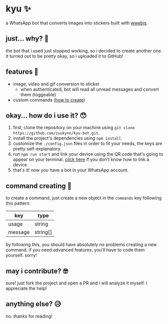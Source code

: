 # kyu ✨
a WhatsApp bot that converts images into stickers built with [wwebjs](https://github.com/pedroslopez/whatsapp-web.js).

## just... why? 🤔
the bot that i used just stopped working, so i decided to create another one. it turned out to be pretty okay, so i uploaded it to GitHub!

## features 🧐
- image, video and gif conversion to sticker
    - when authenticated, bot will read all unread messages and convert them (toggeable)
- custom commands ([how to create](#command-creating-))

## okay... how do i use it? 😯
1. first, clone the repository on your machine using `git clone https://github.com/zuukynn/kyu-bot.git`.
2. install the project's dependencies using `npm install`.
3. customize the `./config.json` files in order to fit your needs, the keys are pretty self-explanatory.
4. run `npm run start` and link your device using the QR code that's going to appear on your terminal. [click here](https://faq.whatsapp.com/1317564962315842/?cms_platform=web) if you don't know how to link a device.
5. that's it! now you have a bot in your WhatsApp account.

## command creating 🤖
to create a command, just create a new object in the `commands` key following this pattern:

| key | type |
| --- | ---- |
| usage | string |
| message | string[] |

by following this, you should have absolutely no problems creating a new command. if you need advanced features, you'll have to code them yourself. sorry!

## may i contribute? 🤓
sure! just fork the project and open a PR and i will analyze it myself. i appreciate the help!

## anything else? 😥
no. thanks for reading!
